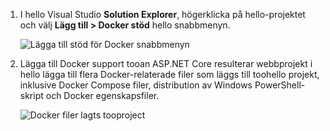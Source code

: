 1. I hello Visual Studio **Solution Explorer**, högerklicka på hello-projektet och välj **Lägg till > Docker stöd** hello snabbmenyn.
   
    ![Lägga till stöd för Docker snabbmenyn](media/vs-azure-tools-docker-add-docker-support/docker-support-context-menu.png)
2. Lägga till Docker support tooan ASP.NET Core resulterar webbprojekt i hello lägga till flera Docker-relaterade filer som läggs till toohello projekt, inklusive Docker Compose filer, distribution av Windows PowerShell-skript och Docker egenskapsfiler. 
   
    ![Docker filer lagts tooproject](media/vs-azure-tools-docker-add-docker-support/docker-files-added.png)


